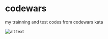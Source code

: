# codewars
my trainning and test codes from codewars kata

![alt text](https://www.codewars.com/users/shimotsulyu/badges/large)
